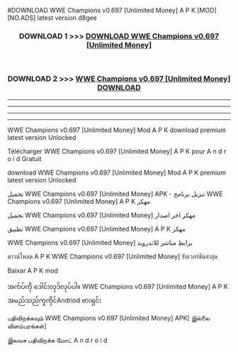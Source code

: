 #DOWNLOAD WWE Champions v0.697  [Unlimited Money] A P K [MOD] [NO.ADS] latest version d8gee



<div align="center">

<h3>DOWNLOAD 1 >>> <a href="https://teeasianyam.web.app?sq=WWE Champions v0.697  [Unlimited Money]">DOWNLOAD WWE Champions v0.697  [Unlimited Money] </a></h3><br>

<h3>DOWNLOAD 2 >>> <a href="https://teeasianyam.web.app?sq=WWE Champions v0.697  [Unlimited Money] ">WWE Champions v0.697  [Unlimited Money]  DOWNLOAD </a></h3>

</div>


----------------------------------------------------------

----------------------------------------------------------

----------------------------------------------------------

----------------------------------------------------------


WWE Champions v0.697  [Unlimited Money]  Mod A P K download premium latest version Unlocked

Télécharger WWE Champions v0.697  [Unlimited Money]  A P K pour A n d r o i d Gratuit

download WWE Champions v0.697  [Unlimited Money]  Mod A P K premium latest version Unlocked

تحميل WWE Champions v0.697  [Unlimited Money]  APK - تنزيل برنامج WWE Champions v0.697  [Unlimited Money]  A P K مهكر

تحميل WWE Champions v0.697  [Unlimited Money]  مهكر اخر اصدار

تطبيق WWE Champions v0.697  [Unlimited Money]  A P K مهكر

WWE Champions v0.697  [Unlimited Money]  برابط مباشر للاندرويد

ดาวน์โหลด A P K WWE Champions v0.697  [Unlimited Money]  รับเวอร์ชันล่าสุด

Baixar A P K mod

အက်ပ်ကို ဒေါင်းလုဒ်လုပ်ပါ။ WWE Champions v0.697  [Unlimited Money]  A P K အမည်သည်ကူကိုင်Andriod ဗားရှင်း

பதிவிறக்கவும் WWE Champions v0.697  [Unlimited Money]  APK[ இல்லை விளம்பரங்கள்] 
 
இலவச பதிவிறக்க மோட் A n d r o i d



